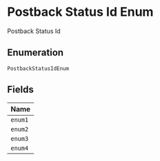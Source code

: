 
# Postback Status Id Enum

Postback Status Id

## Enumeration

`PostbackStatusIdEnum`

## Fields

| Name |
|  --- |
| `enum1` |
| `enum2` |
| `enum3` |
| `enum4` |

